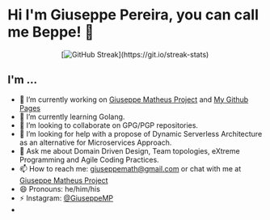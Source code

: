 # Hi I'm Giuseppe Pereira, you can call me Beppe! 👋

<div align="center">
  
[![GitHub Streak](http://github-readme-streak-stats.herokuapp.com?user=GiuseppeMP&theme=dracula&card_width=920&currStreakNum=EBEBEB&fire=EBE70F?)](https://git.io/streak-stats)

</div>

## I'm ...

- 🔭 I’m currently working on [Giuseppe Matheus Project](https://giuseppematheus.com) and [My Github Pages](https://giuseppemp.github.io)
- 🌱 I’m currently learning Golang.
- 👯 I’m looking to collaborate on GPG/PGP repositories.
- 🤔 I’m looking for help with a propose of Dynamic Serverless Architecture as an alternative for Microservices Approach.
- 💬 Ask me about Domain Driven Design, Team topologies, eXtreme Programming and Agile Coding Practices.
- 📫 How to reach me: giuseppemath@gmail.com or chat with me at [Giuseppe Matheus Project](https://giuseppematheus.com)
- 😄 Pronouns: he/him/his
- ⚡ Instagram: [@GiuseppeMP](https://www.instagram.com/giuseppematheus/)
- 

